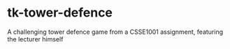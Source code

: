 # tk-tower-defence
A challenging tower defence game from a CSSE1001 assignment, featuring the lecturer himself
